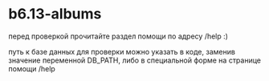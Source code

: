 # b6.13-albums

перед проверкой прочитайте раздел помощи по адресу /help :)

путь к базе данных для проверки можно указать в коде, заменив значение переменной DB_PATH, либо в специальной форме на странице помощи /help

